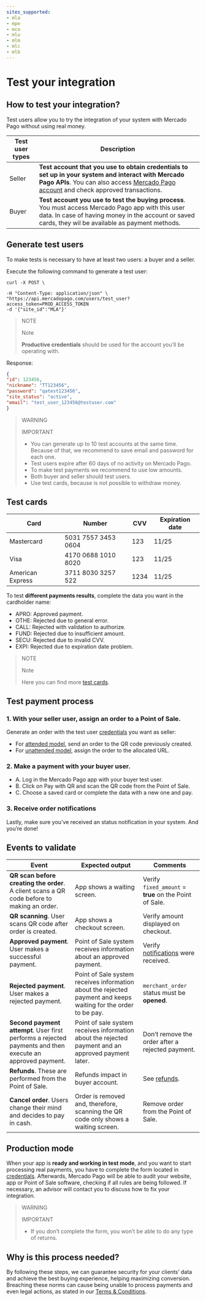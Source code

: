 ```yaml
---
sites_supported:
- mla
- mpe
- mco
- mlu
- mlm
- mlc
- mlb
---
```



# Test your integration

## How to test your integration?

Test users allow you to try the integration of your system with Mercado Pago without using real money.

Test user types | Description
----------------- | -------------------------------------
Seller | **Test account that you use to obtain credentials to set up in your system and interact with Mercado Pago APIs**. You can also access [Mercado Pago account](https://www.mercadopago.com.ar/activities) and check approved transactions. 
Buyer | **Test account you use to test the buying process**. You must access Mercado Pago app with this user data. In case of having money in the account or saved cards, they wil be available as payment methods.


## Generate test users

To make tests is necessary to have at least two users: a buyer and a seller. 

Execute the following command to generate a test user:

```curl
curl -X POST \

-H "Content-Type: application/json" \
"https://api.mercadopago.com/users/test_user?access_token=PROD_ACCESS_TOKEN
-d '{"site_id":"MLA"}'
```

> NOTE
> 
> Note
> 
> **Productive credentials** should be used for the account you'll be operating with.

Response:

```json
{
"id": 123456,
"nickname": "TT123456",
"password": "qatest123456",
"site_status": "active",
"email": "test_user_123456@testuser.com"
}
```

> WARNING
> 
> IMPORTANT
> 
> * You can generate up to 10 test accounts at the same time. Because of that, we recommend to save email and password for each one. 
> * Test users expire after 60 days of no activity on Mercado Pago.
> * To make test payments we recommend to use low amounts. 
> * Both buyer and seller should test users. 
> * Use test cards, because is not possible to withdraw money. 

## Test cards

Card | Number | CVV | Expiration date
------------ | ------------------------ | ------------ | ------------------------
Mastercard | 5031 7557 3453 0604 | 123 | 11/25
Visa | 4170 0688 1010 8020 | 123 | 11/25
American Express | 3711 8030 3257 522 | 1234 | 11/25

To test **different payments results**, complete the data you want in the cardholder name:

- APRO: Approved payment.
- OTHE: Rejected due to general error.
- CALL: Rejected with validation to authorize.
- FUND: Rejected due to insufficient amount.
- SECU: Rejected due to invalid CVV. 
- EXPI: Rejected due to expiration date problem. 

> NOTE
> 
> Note
> 
> Here you can find more [test cards](https://www.mercadopago.com.ar/developers/en/guides/localization/local-cards/).

## Test payment process

### 1. With your seller user, assign an order to a Point of Sale. 

Generate an order with the test user [credentials]([FAKER][CREDENTIALS][URL]) you want as seller:
- For [attended model](https://www.mercadopago.com.ar/developers/en/guides/qr-code/qr-attended/qr-attended-part-a/), send an order to the QR code previously created.
- For [unattended model](https://www.mercadopago.com.ar/developers/en/guides/qr-code/qr-unattended/qr-unattended-part-a/), assign the order to the allocated URL. 

### 2. Make a payment with your buyer user.

- A. Log in the Mercado Pago app with your buyer test user. 
- B. Click on Pay with QR and scan the QR code from the Point of Sale. 
- C. Choose a saved card or complete the data with a new one and pay. 

### 3. Receive order notifications

Lastly, make sure you’ve received an status notification in your system. And you’re done!

## Events to validate

Event | Expected output | Comments
------------- | ----------- | ----------
**QR scan before creating the order**. A client scans a QR code before to making an order.| App shows a waiting screen. | Verify `fixed_amount` = **true** on the Point of Sale. 
**QR scanning**. User scans QR code after order is created.| App shows a checkout screen. | Verify amount displayed on checkout.
**Approved payment**. User makes a successful payment. | Point of Sale system receives information about an approved payment.| Verify [notifications](https://www.mercadopago.com.ar/developers/en/guides/notifications/ipn/) were received. |
**Rejected payment**. User makes a rejected payment.| Point of Sale system receives information about the rejected payment and keeps waiting for the order to be pay.| `merchant_order` status must be **opened**.
**Second payment attempt**. User first performs a rejected payments and then execute an approved payment. | Point of sale system receives information about the rejected payment and an approved payment later.| Don’t remove the order after a rejected payment.|
**Refunds**. These are performed from the Point of Sale.| Refunds impact in buyer account.| See [refunds](https://www.mercadopago.com.ar/activities).
**Cancel order**. Users change their mind and decides to pay in cash. | Order is removed and, therefore, scanning the QR code only shows a waiting screen.  | Remove order from the Point of Sale.

## Production mode

When your app is **ready and working in test mode**, and you want to start processing real payments, you have to complete the form located in [credentials]([FAKER][CREDENTIALS][URL]). Afterwards, Mercado Pago will be able to audit your website, app or Point of Sale software, checking if all rules are being followed. If necessary, an advisor will contact you to discuss how to fix your integration. 

> WARNING
> 
> IMPORTANT
> 
> * If you don’t complete the form, you won’t be able to do any type of returns.

## Why is this process needed?

By following these steps, we can guarantee security for your clients’ data and achieve the best buying experience, helping maximizing conversion. 
Breaching these norms can cause being unable to process payments and even legal actions, as stated in our [Terms & Conditions](https://www.mercadopago.com.ar/ayuda/terminos-y-condiciones_299).
